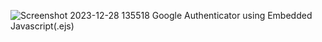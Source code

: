 ![Screenshot 2023-12-28 135518](https://github.com/Ranshiv/Google-Authentication-using-Node-JS-MongDB-Google-APIs-and-Google-Cloud/assets/126970975/223a73ad-2289-4934-b329-e9ed97e0f330)
Google Authenticator using Embedded Javascript(.ejs)
